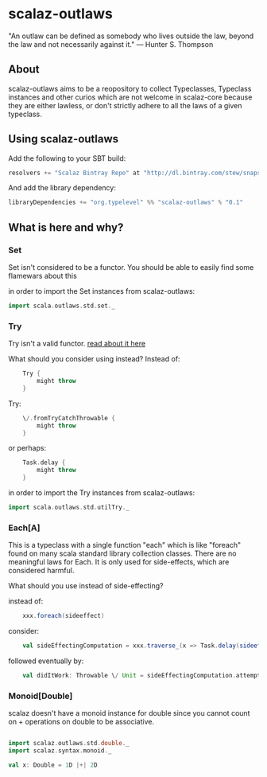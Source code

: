# scalaz-outlaws

"An outlaw can be defined as somebody who lives outside the law,
beyond the law and not necessarily against it." ― Hunter S. Thompson

## About

scalaz-outlaws aims to be a reopository to collect Typeclasses,
Typeclass instances and other curios which are not welcome in
scalaz-core because they are either lawless, or don't strictly adhere
to all the laws of a given typeclass.

## Using scalaz-outlaws

Add the following to your SBT build:

``` scala
resolvers += "Scalaz Bintray Repo" at "http://dl.bintray.com/stew/snapshots"
```
And add the library dependency:

``` scala
libraryDependencies += "org.typelevel" %% "scalaz-outlaws" % "0.1"
```

## What is here and why?

### Set

Set isn't considered to be a functor. You should be able to easily find some
flamewars about this

in order to import the Set instances from scalaz-outlaws:
``` scala
import scala.outlaws.std.set._
```

### Try

Try isn't a valid functor. [read about it
here](https://issues.scala-lang.org/browse/SI-6284)

What should you consider using instead?  Instead of:
``` scala
    Try {
        might throw
    }
```
Try:
``` scala
    \/.fromTryCatchThrowable {
        might throw
    }
```
or perhaps:
``` scala
    Task.delay {
        might throw
    }
```

in order to import the Try instances from scalaz-outlaws:
``` scala
import scala.outlaws.std.utilTry._
```

### Each[A]

This is a typeclass with a single function "each" which is like "foreach" found
on many scala standard library collection classes. There are no meaningful laws
for Each. It is only used for side-effects, which are considered harmful.

What should you use instead of side-effecting?

instead of:
``` scala
    xxx.foreach(sideeffect)
```
consider:
``` scala
    val sideEffectingComputation = xxx.traverse_(x => Task.delay(sideeffect(x))
```

followed eventually by:
``` scala
    val didItWork: Throwable \/ Unit = sideEffectingComputation.attemptRun
```

### Monoid[Double]

scalaz doesn't have a monoid instance for double since you cannot
count on + operations on double to be associative.

```scala

import scalaz.outlaws.std.double._
import scalaz.syntax.monoid._

val x: Double = 1D |+| 2D
```
